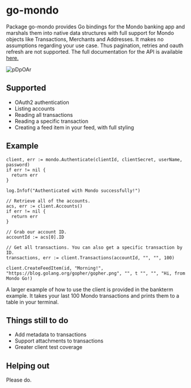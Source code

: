 # go-mondo

Package go-mondo provides Go bindings for the Mondo banking app and marshals them into native data structures with full support for Mondo objects like Transactions, Merchants and Addresses. It makes no assumptions regarding your use case. Thus pagination, retries and oauth refresh are not supported. The full documentation for the API is available [here.](https://getmondo.co.uk/docs)

![pDpOAr](http://cdn.makeagif.com/media/11-29-2015/pDpOAr.gif)

## Supported

* OAuth2 authentication
* Listing accounts
* Reading all transactions
* Reading a specific transaction
* Creating a feed item in your feed, with full styling

## Example

```
client, err := mondo.Authenticate(clientId, clientSecret, userName, password)
if err != nil {
  return err
}

log.Infof("Authenticated with Mondo successfully!")

// Retrieve all of the accounts.
acs, err := client.Accounts()
if err != nil {
  return err
}

// Grab our account ID.
accountId := acs[0].ID

// Get all transactions. You can also get a specific transaction by ID.
transactions, err := client.Transactions(accountId, "", "", 100)

client.CreateFeedItem(id, "Morning!", "https://blog.golang.org/gopher/gopher.png", "", t "", "", "Hi, from Mondo Go!)
```

A larger example of how to use the client is provided in the bankterm example. It takes your last 100 Mondo transactions and prints them to a table in your terminal.

## Things still to do

* Add metadata to transactions
* Support attachments to transactions
* Greater client test coverage


## Helping out
Please do.
